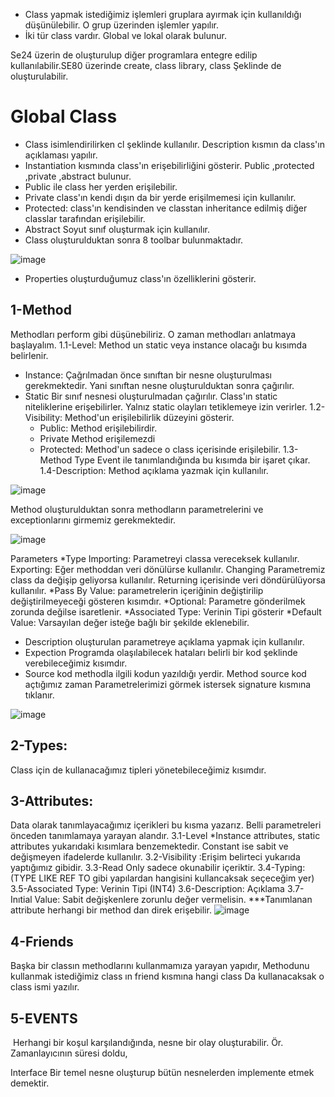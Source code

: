 * Class yapmak istediğimiz işlemleri gruplara ayırmak için kullanıldığı düşünülebilir. O grup üzerinden işlemler yapılır.
* İki tür class vardır. Global ve lokal olarak bulunur.

Se24 üzerin de oluşturulup diğer programlara entegre edilip kullanılabilir.SE80 üzerinde create, class library, class
Şeklinde de oluşturulabilir.

# Global Class
* Class isimlendirilirken cl şeklinde kullanılır. Description kısmın da class'ın açıklaması yapılır.
* Instantiation kısmında class'ın erişebilirliğini gösterir. Public ,protected ,private ,abstract  bulunur.
* Public ile class her yerden erişilebilir.
* Private class'ın kendi dışın da bir yerde erişilmemesi için kullanılır.
* Protected: class'ın kendisinden ve classtan inheritance edilmiş diğer classlar tarafından erişilebilir.
* Abstract Soyut sınıf oluşturmak için kullanılır. 
* Class oluşturulduktan sonra 8 toolbar bulunmaktadır.
  
![image](https://github.com/sumeyyaakbulut/ABAP-Class/assets/62395974/37152898-d04c-4413-94bf-d05711a71869)

* Properties oluşturduğumuz class'ın özelliklerini gösterir.

## 1-Method
Methodları perform gibi düşünebiliriz. O zaman methodları anlatmaya başlayalım.
1.1-Level: Method un static veya instance olacağı bu kısımda belirlenir.
  *  Instance: Çağrılmadan önce sınıftan bir nesne oluşturulması gerekmektedir. Yani sınıftan nesne oluşturulduktan sonra
çağırılır.
  * Static Bir sınıf nesnesi oluşturulmadan çağırılır. Class'ın static niteliklerine erişebilirler. Yalnız static olayları tetiklemeye
izin verirler.
1.2-Visibility: Method'un erişilebilirlik düzeyini gösterir.
    * Public: Method erişilebilirdir.
    *  Private Method erişilemezdi
    * Protected: Method'un sadece o class içerisinde erişilebilir.
1.3-Method Type Event ile tanımlandığında bu kısımda bir işaret çıkar.
1.4-Description: Method açıklama yazmak için kullanılır.

![image](https://github.com/sumeyyaakbulut/ABAP-Class/assets/62395974/f96c41d5-e7c2-4d45-b49f-805f1d772fb6)

Method oluşturulduktan sonra methodların parametrelerini ve exceptionlarını girmemiz gerekmektedir.

![image](https://github.com/sumeyyaakbulut/ABAP-Class/assets/62395974/17da275d-22b2-40ec-b0cb-4a1e3b6d8a65)


Parameters 
 *Type
     Importing: Parametreyi classa vereceksek kullanılır.
     Exporting: Eğer methoddan veri dönülürse kullanılır.
     Changing Parametremiz class da değişip geliyorsa kullanılır.
     Returning içerisinde veri döndürülüyorsa kullanılır.
 *Pass By Value: parametrelerin içeriğinin değiştirilip değiştirilmeyeceği gösteren kısımdır.
  *Optional: Parametre gönderilmek zorunda değilse isaretlenir.
  *Associated Type: Verinin Tipi gösterir
  *Default Value:  Varsayılan değer isteğe bağlı bir şekilde eklenebilir.
  * Description oluşturulan parametreye açıklama yapmak için kullanılır.
   * Expection Programda olaşılabilecek hataları belirli bir kod şeklinde verebileceğimiz kısımdır.
   * Source kod methodla ilgili kodun yazıldığı yerdir. Method source kod açtığımız zaman 
Parametrelerimizi görmek istersek signature kısmına tıklanır.

![image](https://github.com/sumeyyaakbulut/ABAP-Class/assets/62395974/9aa4f16d-1998-410e-b7dd-df418988bd5e)

## 2-Types:
Class için de kullanacağımız tipleri yönetebileceğimiz kısımdır.

## 3-Attributes:
Data olarak tanımlayacağımız içerikleri bu kısma yazarız. Belli parametreleri önceden tanımlamaya
yarayan alandır.
  3.1-Level 
     *Instance attributes, static attributes yukarıdaki kısımlara benzemektedir. Constant ise sabit ve 
değişmeyen ifadelerde kullanılır.
 3.2-Visibility :Erişim belirteci yukarıda yaptığımız gibidir.
 3.3-Read Only sadece okunabilir içeriktir.
3.4-Typing: (TYPE LIKE REF TO gibi yapılardan hangisini kullancaksak seçeceğim yer)
3.5-Associated Type: Verinin Tipi   (INT4)
3.6-Description: Açıklama
3.7-Inıtial Value: Sabit değişkenlere zorunlu değer vermelisin.
***Tanımlanan attribute herhangi bir method dan direk erişebilir.
![image](https://github.com/sumeyyaakbulut/ABAP-Class/assets/62395974/575bed2b-b0a2-4fd1-8639-ee0e318f5e63)

## 4-Friends
Başka bir classın methodlarını kullanmamıza yarayan yapıdır,
Methodunu kullanmak istediğimiz class ın friend kısmına hangi class
Da kullanacaksak o class ismi yazılır.

## 5-EVENTS

 Herhangi bir koşul karşılandığında, nesne bir olay oluşturabilir. Ör. Zamanlayıcının süresi doldu,

Interface
Bir temel nesne oluşturup bütün nesnelerden implemente etmek demektir.



